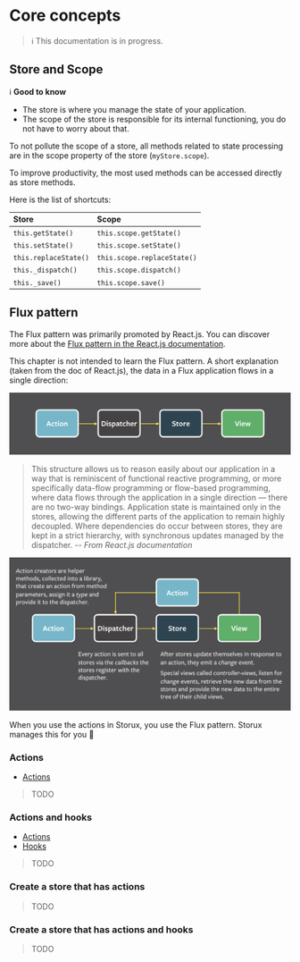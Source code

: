 # Core concepts

> ℹ️ This documentation is in progress.



## Store and Scope

ℹ️ __Good to know__

* The store is where you manage the state of your application.
* The scope of the store is responsible for its internal functioning, you do not have to worry about that.

To not pollute the scope of a store, all methods related to state processing are in the scope property of the store (`myStore.scope`).

To improve productivity, the most used methods can be accessed directly as store methods.

Here is the list of shortcuts:

| Store | Scope |
|:-----|:-----|
| `this.getState()` | `this.scope.getState()` |
| `this.setState()` | `this.scope.setState()` |
| `this.replaceState()` | `this.scope.replaceState()` |
| `this._dispatch()` | `this.scope.dispatch()` |
| `this._save()` | `this.scope.save()` |

## Flux pattern

The Flux pattern was primarily promoted by React.js. You can discover more about the [Flux pattern in the React.js documentation](https://facebook.github.io/flux/docs/in-depth-overview/).

This chapter is not intended to learn the Flux pattern. A short explanation (taken from the doc of React.js), the data in a Flux application flows in a single direction:

![Flux Pattern](assets/img/flux-simple-f8-diagram-1300w.png)

> This structure allows us to reason easily about our application in a way that is reminiscent of functional reactive programming, or more specifically data-flow programming or flow-based programming, where data flows through the application in a single direction — there are no two-way bindings. Application state is maintained only in the stores, allowing the different parts of the application to remain highly decoupled. Where dependencies do occur between stores, they are kept in a strict hierarchy, with synchronous updates managed by the dispatcher.
 -- <cite>From React.js documentation</cite>

![Flux Pattern](assets/img/flux-simple-f8-diagram-explained-1300w.png)

When you use the actions in Storux, you use the Flux pattern. Storux manages this for you 💪

### Actions

* [Actions](actions.md)

> TODO

### Actions and hooks

* [Actions](actions.md)
* [Hooks](hooks.md)

> TODO

### Create a store that has actions

> TODO

### Create a store that has actions and hooks

> TODO